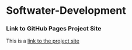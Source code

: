# Softwater-Development
### Link to GitHub Pages Project Site
This is a [link to the project site](https://wilkthomas.github.io/Softwater-Development/)
